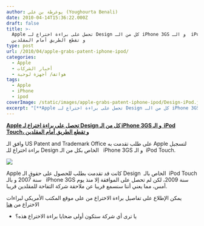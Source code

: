 ```yaml
---
author: يوغرطة بن علي (Youghourta Benali)
date: 2010-04-14T15:36:22.000Z
draft: false
title: >-
  Apple تحصل على براءة اختراع لـ Design كل من الـ iPhone 3GS و الـ  iPod Touch،
  و تقطع الطريق أمام المقلدين
type: post
url: /2010/04/apple-grabs-patent-iphone-ipod/
categories:
  - Apple
  - أخبار الشركات
  - هواتف/ أجهزة لوحية
tags:
  - Apple
  - iPhone
  - ipod
coverImage: /static/images/apple-grabs-patent-iphone-ipod/Design-iPod.jpg
excerpt: "[**Apple تحصل على براءة اختراع لـ Design كل من الـ iPhone 3GS و الـ \_iPod Touch،\_و تقطع الطريق أمام المقلدين**](https://www.it-scoop.com/2010/04/apple-grabs-patent-iphone-ipod/)\n\nوافق الـ US Patent and Trademark Office على طلب تقدمت به Apple لتسجيل براءة اختراع للـ Design الخاص بكل من الـ"
---
```

[**Apple تحصل على براءة اختراع لـ Design كل من الـ iPhone 3GS و الـ  iPod Touch، و تقطع الطريق أمام المقلدين**](https://www.it-scoop.com/2010/04/apple-grabs-patent-iphone-ipod/)

وافق الـ US Patent and Trademark Office على طلب تقدمت به Apple لتسجيل براءة اختراع للـ Design الخاص بكل من الـ   iPhone 3GS و الـ  iPod Touch.

![](/static/images/apple-grabs-patent-iphone-ipod/Design-iPod.jpg)

Apple كانت قد تقدمت بطلب للحصول على حقوق الـ Design  الخاص بالـ  iPod Touch سنة 2007 و بالـ   iPhone 3GS سنة 2009، لكن لم تحصل على الموافقة إلا منذ يوم أمس، مما يعني أننا سنسمع قريبا عن ملاحقة شركة التفاحة للمقلدين قريبا.

يمكن الإطلاع على تفاصيل براءة الاختراع من على موقع المكتب الأمريكي لبراءات الاختراع من [هنا](http://patft.uspto.gov/netacgi/nph-Parser?Sect1=PTO1\&Sect2=HITOFF\&d=PALL\&p=1\&u=%2Fnetahtml%2FPTO%2Fsrchnum.htm\&r=1\&f=G\&l=50\&s1=D613,736.PN.\&OS=PN/D613,736\&RS=PN/D613,736)

-   يا ترى أي شركة ستكون أولى ضحايا براءة الاختراع هذه؟
